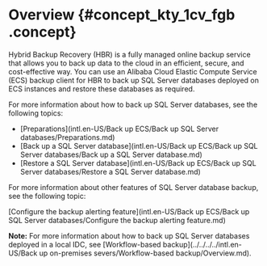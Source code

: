 # Overview {#concept_kty_1cv_fgb .concept}

Hybrid Backup Recovery \(HBR\) is a fully managed online backup service that allows you to back up data to the cloud in an efficient, secure, and cost-effective way. You can use an Alibaba Cloud Elastic Compute Service \(ECS\) backup client for HBR to back up SQL Server databases deployed on ECS instances and restore these databases as required.

For more information about how to back up SQL Server databases, see the following topics:

-   [Preparations](intl.en-US/Back up ECS/Back up SQL Server databases/Preparations.md)
-   [Back up a SQL Server database](intl.en-US/Back up ECS/Back up SQL Server databases/Back up a SQL Server database.md)
-   [Restore a SQL Server database](intl.en-US/Back up ECS/Back up SQL Server databases/Restore a SQL Server database.md)

For more information about other features of SQL Server database backup, see the following topic:

[Configure the backup alerting feature](intl.en-US/Back up ECS/Back up SQL Server databases/Configure the backup alerting feature.md)

**Note:** For more information about how to back up SQL Server databases deployed in a local IDC, see [Workflow-based backup](../../../../intl.en-US/Back up on-premises severs/Workflow-based backup/Overview.md).

